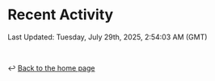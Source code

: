 # Recent Activity

<!--RECENT_ACTIVITY:start-->
<!--RECENT_ACTIVITY:end-->

<!--RECENT_ACTIVITY:last_update-->
Last Updated: Tuesday, July 29th, 2025, 2:54:03 AM (GMT)
<!--RECENT_ACTIVITY:last_update_end-->

<br>

↩️ [Back to the home page](/README.md)
